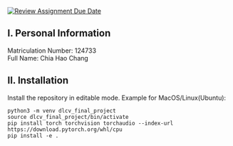 [![Review Assignment Due Date](https://classroom.github.com/assets/deadline-readme-button-24ddc0f5d75046c5622901739e7c5dd533143b0c8e959d652212380cedb1ea36.svg)](https://classroom.github.com/a/7EW3yjxG)
## I. Personal Information

Matriculation Number: 124733  
Full Name: Chia Hao Chang

## II. Installation

Install the repository in editable mode. Example for MacOS/Linux(Ubuntu):

    python3 -m venv dlcv_final_project  
    source dlcv_final_project/bin/activate  
    pip install torch torchvision torchaudio --index-url https://download.pytorch.org/whl/cpu  
    pip install -e .  